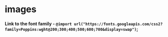 # images

#### Link to the font family - `@import url("https://fonts.googleapis.com/css2?family=Poppins:wght@200;300;400;500;600;700&display=swap")`;

